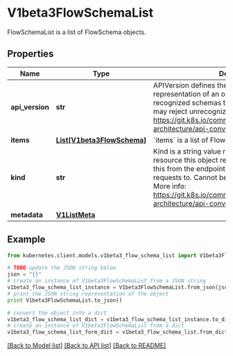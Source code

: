 # V1beta3FlowSchemaList

FlowSchemaList is a list of FlowSchema objects.

## Properties

Name | Type | Description | Notes
------------ | ------------- | ------------- | -------------
**api_version** | **str** | APIVersion defines the versioned schema of this representation of an object. Servers should convert recognized schemas to the latest internal value, and may reject unrecognized values. More info: https://git.k8s.io/community/contributors/devel/sig-architecture/api-conventions.md#resources | [optional] 
**items** | [**List[V1beta3FlowSchema]**](V1beta3FlowSchema.md) | &#x60;items&#x60; is a list of FlowSchemas. | 
**kind** | **str** | Kind is a string value representing the REST resource this object represents. Servers may infer this from the endpoint the kubernetes.client submits requests to. Cannot be updated. In CamelCase. More info: https://git.k8s.io/community/contributors/devel/sig-architecture/api-conventions.md#types-kinds | [optional] 
**metadata** | [**V1ListMeta**](V1ListMeta.md) |  | [optional] 

## Example

```python
from kubernetes.client.models.v1beta3_flow_schema_list import V1beta3FlowSchemaList

# TODO update the JSON string below
json = "{}"
# create an instance of V1beta3FlowSchemaList from a JSON string
v1beta3_flow_schema_list_instance = V1beta3FlowSchemaList.from_json(json)
# print the JSON string representation of the object
print V1beta3FlowSchemaList.to_json()

# convert the object into a dict
v1beta3_flow_schema_list_dict = v1beta3_flow_schema_list_instance.to_dict()
# create an instance of V1beta3FlowSchemaList from a dict
v1beta3_flow_schema_list_form_dict = v1beta3_flow_schema_list.from_dict(v1beta3_flow_schema_list_dict)
```
[[Back to Model list]](../README.md#documentation-for-models) [[Back to API list]](../README.md#documentation-for-api-endpoints) [[Back to README]](../README.md)


